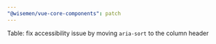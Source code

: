 ```yaml
---
"@wisemen/vue-core-components": patch
---
```


Table: fix accessibility issue by moving `aria-sort` to the column header
